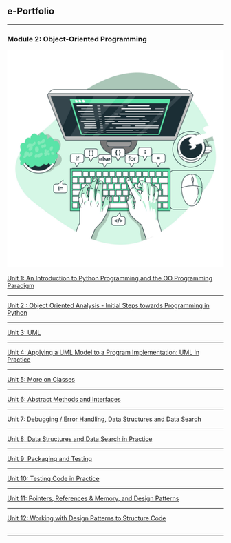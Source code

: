 ## e-Portfolio

---
### Module 2: Object-Oriented Programming
<img src="images/module2.jpeg?raw=true"/>

[Unit 1: An Introduction to Python Programming and the OO Programming Paradigm](https://patzsantos.github.io/e-portfolio-uoeo/oop_unit1)

---

[Unit 2 : Object Oriented Analysis - Initial Steps towards Programming in Python](https://patzsantos.github.io/e-portfolio-uoeo/oop_unit2)

---

[Unit 3: UML](https://patzsantos.github.io/e-portfolio-uoeo/oop_unit3)

---
[Unit 4: Applying a UML Model to a Program Implementation: UML in Practice](https://patzsantos.github.io/e-portfolio-uoeo/oop_unit4)

---
[Unit 5: More on Classes](https://patzsantos.github.io/e-portfolio-uoeo/oop_unit5)

---
[Unit 6: Abstract Methods and Interfaces](https://patzsantos.github.io/e-portfolio-uoeo/oop_unit6)

---
[Unit 7: Debugging / Error Handling, Data Structures and Data Search](https://patzsantos.github.io/e-portfolio-uoeo/oop_unit7)

---
[Unit 8: Data Structures and Data Search in Practice](https://patzsantos.github.io/e-portfolio-uoeo/oop_unit8)

---
[Unit 9: Packaging and Testing](https://patzsantos.github.io/e-portfolio-uoeo/oop_unit9)

---
[Unit 10: Testing Code in Practice](https://patzsantos.github.io/e-portfolio-uoeo/oop_unit10)

---
[Unit 11: Pointers, References & Memory, and Design Patterns ](https://patzsantos.github.io/e-portfolio-uoeo/oop_unit11)

---
[Unit 12: Working with Design Patterns to Structure Code](https://patzsantos.github.io/e-portfolio-uoeo/oop_unit12) <br><br>

---

